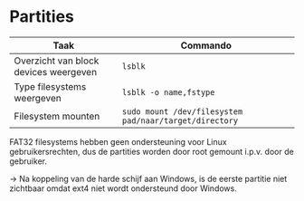 # Partities

|Taak|Commando|
|----|--------|
| Overzicht van block devices weergeven | `lsblk`|
|Type filesystems weergeven| `lsblk -o name,fstype`|
|Filesystem mounten|`sudo mount /dev/filesystem pad/naar/target/directory`|

FAT32 filesystems hebben geen ondersteuning voor Linux gebruikersrechten, dus de partities worden door root gemount i.p.v. door de gebruiker.


-> Na koppeling van de harde schijf aan Windows, is de eerste partitie niet zichtbaar omdat ext4 niet wordt ondersteund door Windows.